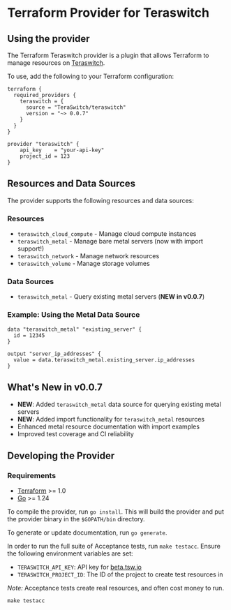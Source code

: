 # Terraform Provider for Teraswitch

## Using the provider

The Terraform Teraswitch provider is a plugin that allows Terraform to manage
resources on [Teraswitch](https://beta.tsw.io).

To use, add the following to your Terraform configuration:

```hcl
terraform {
  required_providers {
    teraswitch = {
      source = "TeraSwitch/teraswitch"
      version = "~> 0.0.7"
    }
  }
}

provider "teraswitch" {
    api_key    = "your-api-key"
    project_id = 123
}
```

## Resources and Data Sources

The provider supports the following resources and data sources:

### Resources
- `teraswitch_cloud_compute` - Manage cloud compute instances
- `teraswitch_metal` - Manage bare metal servers (now with import support!)
- `teraswitch_network` - Manage network resources  
- `teraswitch_volume` - Manage storage volumes

### Data Sources
- `teraswitch_metal` - Query existing metal servers (**NEW in v0.0.7**)

### Example: Using the Metal Data Source
```hcl
data "teraswitch_metal" "existing_server" {
  id = 12345
}

output "server_ip_addresses" {
  value = data.teraswitch_metal.existing_server.ip_addresses
}
```

## What's New in v0.0.7

- **NEW**: Added `teraswitch_metal` data source for querying existing metal servers
- **NEW**: Added import functionality for `teraswitch_metal` resources
- Enhanced metal resource documentation with import examples
- Improved test coverage and CI reliability

## Developing the Provider

### Requirements

- [Terraform](https://developer.hashicorp.com/terraform/downloads) >= 1.0
- [Go](https://golang.org/doc/install) >= 1.24

To compile the provider, run `go install`. This will build the provider and put
the provider binary in the `$GOPATH/bin` directory.

To generate or update documentation, run `go generate`.

In order to run the full suite of Acceptance tests, run `make testacc`. Ensure
the following environment variables are set:

- `TERASWITCH_API_KEY`: API key for [beta.tsw.io](https://beta.tsw.io)
- `TERASWITCH_PROJECT_ID`: The ID of the project to create test resources in

_Note:_ Acceptance tests create real resources, and often cost money to run.

```shell
make testacc
```
